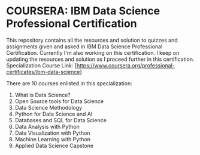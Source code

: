 # COURSERA: IBM Data Science Professional Certification 
This repository contains all the resources and solution to quizzes and assignments given and asked in IBM Data Science Professional Certification. 
Currently I'm also working on this certification. I keep on updating the resources and solution as I proceed further in this certification.
Specialization Course Link: [https://www.coursera.org/professional-certificates/ibm-data-science]

There are 10 courses enlisted in this specialization: 

1. What is Data Science?
2. Open Source tools for Data Science
3. Data Science Methodology
4. Python for Data Science and AI
5. Databases and SQL for Data Science
6. Data Analysis with Python
7. Data Visualization with Python
8. Machine Learning with Python
9. Applied Data Science Capstone
